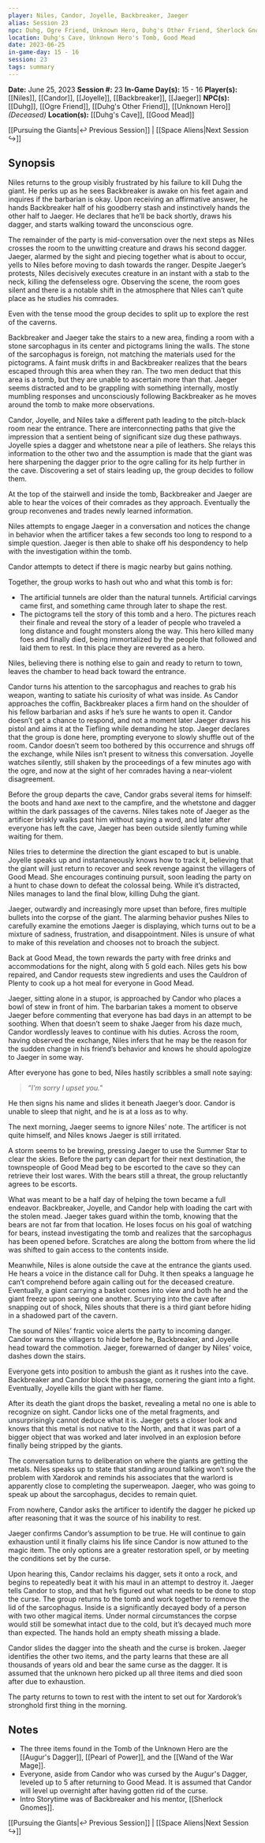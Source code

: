 ```yaml
---
player: Niles, Candor, Joyelle, Backbreaker, Jaeger
alias: Session 23
npc: Duhg, Ogre Friend, Unknown Hero, Duhg's Other Friend, Sherlock Gnomes
location: Duhg's Cave, Unknown Hero's Tomb, Good Mead
date: 2023-06-25
in-game-day: 15 - 16
session: 23
tags: summary
---
```


**Date:** June 25, 2023
**Session #:** 23
**In-Game Day(s):** 15 - 16
**Player(s):** [[Niles]], [[Candor]], [[Joyelle]], [[Backbreaker]], [[Jaeger]]
**NPC(s):** [[Duhg]], [[Ogre Friend]], [[Duhg's Other Friend]], [[Unknown Hero]] *(Deceased)*
**Location(s):** [[Duhg's Cave]], [[Good Mead]]

[[Pursuing the Giants|↩️ Previous Session]] | [[Space Aliens|Next Session ↪️]]

## Synopsis
Niles returns to the group visibly frustrated by his failure to kill Duhg the giant. He perks up as he sees Backbreaker is awake on his feet again and inquires if the barbarian is okay. Upon receiving an affirmative answer, he hands Backbreaker half of his goodberry stash and instinctively hands the other half to Jaeger. He declares that he’ll be back shortly, draws his dagger, and starts walking toward the unconscious ogre.

The remainder of the party is mid-conversation over the next steps as Niles crosses the room to the unwitting creature and draws his second dagger. Jaeger, alarmed by the sight and piecing together what is about to occur, yells to Niles before moving to dash towards the ranger. Despite Jaeger’s protests, Niles decisively executes creature in an instant with a stab to the neck, killing the defenseless ogre. Observing the scene, the room goes silent and there is a notable shift in the atmosphere that Niles can’t quite place as he studies his comrades.

Even with the tense mood the group decides to split up to explore the rest of the caverns.

Backbreaker and Jaeger take the stairs to a new area, finding a room with a stone sarcophagus in its center and pictograms lining the walls. The stone of the sarcophagus is foreign, not matching the materials used for the pictograms. A faint musk drifts in and Backbreaker realizes that the bears escaped through this area when they ran. The two men deduct that this area is a tomb, but they are unable to ascertain more than that. Jaeger seems distracted and to be grappling with something internally, mostly mumbling responses and unconsciously following Backbreaker as he moves around the tomb to make more observations.

Candor, Joyelle, and Niles take a different path leading to the pitch-black room near the entrance. There are interconnecting paths that give the impression that a sentient being of significant size dug these pathways. Joyelle spies a dagger and whetstone near a pile of leathers. She relays this information to the other two and the assumption is made that the giant was here sharpening the dagger prior to the ogre calling for its help further in the cave. Discovering a set of stairs leading up, the group decides to follow them.

At the top of the stairwell and inside the tomb, Backbreaker and Jaeger are able to hear the voices of their comrades as they approach. Eventually the group reconvenes and trades newly learned information.

Niles attempts to engage Jaeger in a conversation and notices the change in behavior when the artificer takes a few seconds too long to respond to a simple question. Jaeger is then able to shake off his despondency to help with the investigation within the tomb.

Candor attempts to detect if there is magic nearby but gains nothing.

Together, the group works to hash out who and what this tomb is for:
- The artificial tunnels are older than the natural tunnels. Artificial carvings came first, and something came through later to shape the rest.
- The pictograms tell the story of this tomb and a hero. The pictures reach their finale and reveal the story of a leader of people who traveled a long distance and fought monsters along the way. This hero killed many foes and finally died, being immortalized by the people that followed and laid them to rest. In this place they are revered as a hero.

Niles, believing there is nothing else to gain and ready to return to town, leaves the chamber to head back toward the entrance.

Candor turns his attention to the sarcophagus and reaches to grab his weapon, wanting to satiate his curiosity of what was inside. As Candor approaches the coffin, Backbreaker places a firm hand on the shoulder of his fellow barbarian and asks if he’s sure he wants to open it. Candor doesn’t get a chance to respond, and not a moment later Jaeger draws his pistol and aims it at the Tiefling while demanding he stop. Jaeger declares that the group is done here, prompting everyone to slowly shuffle out of the room. Candor doesn’t seem too bothered by this occurrence and shrugs off the exchange, while Niles isn’t present to witness this conversation. Joyelle watches silently, still shaken by the proceedings of a few minutes ago with the ogre, and now at the sight of her comrades having a near-violent disagreement.

Before the group departs the cave, Candor grabs several items for himself: the boots and hand axe next to the campfire, and the whetstone and dagger within the dark passages of the caverns. Niles takes note of Jaeger as the artificer briskly walks past him without saying a word, and later after everyone has left the cave, Jaeger has been outside silently fuming while waiting for them.

Niles tries to determine the direction the giant escaped to but is unable. Joyelle speaks up and instantaneously knows how to track it, believing that the giant will just return to recover and seek revenge against the villagers of Good Mead. She encourages continuing pursuit, soon leading the party on a hunt to chase down to defeat the colossal being. While it’s distracted, Niles manages to land the final blow, killing Duhg the giant.

Jaeger, outwardly and increasingly more upset than before, fires multiple bullets into the corpse of the giant. The alarming behavior pushes Niles to carefully examine the emotions Jaeger is displaying, which turns out to be a mixture of sadness, frustration, and disappointment. Niles is unsure of what to make of this revelation and chooses not to broach the subject.

Back at Good Mead, the town rewards the party with free drinks and accommodations for the night, along with 5 gold each. Niles gets his bow repaired, and Candor requests stew ingredients and uses the Cauldron of Plenty to cook up a hot meal for everyone in Good Mead.

Jaeger, sitting alone in a stupor, is approached by Candor who places a bowl of stew in front of him. The barbarian takes a moment to observe Jaeger before commenting that everyone has bad days in an attempt to be soothing. When that doesn’t seem to shake Jaeger from his daze much, Candor wordlessly leaves to continue with his duties. Across the room, having observed the exchange, Niles infers that he may be the reason for the sudden change in his friend’s behavior and knows he should apologize to Jaeger in some way.

After everyone has gone to bed, Niles hastily scribbles a small note saying:

> *“I’m sorry I upset you."*

He then signs his name and slides it beneath Jaeger’s door. Candor is unable to sleep that night, and he is at a loss as to why.

The next morning, Jaeger seems to ignore Niles’ note. The artificer is not quite himself, and Niles knows Jaeger is still irritated.

A storm seems to be brewing, pressing Jaeger to use the Summer Star to clear the skies. Before the party can depart for their next destination, the townspeople of Good Mead beg to be escorted to the cave so they can retrieve their lost wares. With the bears still a threat, the group reluctantly agrees to be escorts.

What was meant to be a half day of helping the town became a full endeavor. Backbreaker, Joyelle, and Candor help with loading the cart with the stolen mead. Jaeger takes guard within the tomb, knowing that the bears are not far from that location. He loses focus on his goal of watching for bears, instead investigating the tomb and realizes that the sarcophagus has been opened before. Scratches are along the bottom from where the lid was shifted to gain access to the contents inside.

Meanwhile, Niles is alone outside the cave at the entrance the giants used. He hears a voice in the distance call for Duhg. It then speaks a language he can’t comprehend before again calling out for the deceased creature. Eventually, a giant carrying a basket comes into view and both he and the giant freeze upon seeing one another. Scurrying into the cave after snapping out of shock, Niles shouts that there is a third giant before hiding in a shadowed part of the cavern.

The sound of Niles’ frantic voice alerts the party to incoming danger. Candor warns the villagers to hide before he, Backbreaker, and Joyelle head toward the commotion. Jaeger, forewarned of danger by Niles’ voice, dashes down the stairs.

Everyone gets into position to ambush the giant as it rushes into the cave. Backbreaker and Candor block the passage, cornering the giant into a fight. Eventually, Joyelle kills the giant with her flame.

After its death the giant drops the basket, revealing a metal no one is able to recognize on sight. Candor licks one of the metal fragments, and unsurprisingly cannot deduce what it is. Jaeger gets a closer look and knows that this metal is not native to the North, and that it was part of a bigger object that was worked and later involved in an explosion before finally being stripped by the giants.

The conversation turns to deliberation on where the giants are getting the metals. Niles speaks up to state that standing around talking won’t solve the problem with Xardorok and reminds his associates that the warlord is apparently close to completing the superweapon. Jaeger, who was going to speak up about the sarcophagus, decides to remain quiet.

From nowhere, Candor asks the artificer to identify the dagger he picked up after reasoning that it was the source of his inability to rest.

Jaeger confirms Candor’s assumption to be true. He will continue to gain exhaustion until it finally claims his life since Candor is now attuned to the magic item. The only options are a greater restoration spell, or by meeting the conditions set by the curse.

Upon hearing this, Candor reclaims his dagger, sets it onto a rock, and begins to repeatedly beat it with his maul in an attempt to destroy it. Jaeger tells Candor to stop, and that he’s figured out what needs to be done to stop the curse. The group returns to the tomb and work together to remove the lid of the sarcophagus. Inside is a significantly decayed body of a person with two other magical items. Under normal circumstances the corpse would still be somewhat intact due to the cold, but it’s decayed much more than expected. The hands hold an empty sheath missing a blade.

Candor slides the dagger into the sheath and the curse is broken. Jaeger identifies the other two items, and the party learns that these are all thousands of years old and bear the same curse as the dagger. It is assumed that the unknown hero picked up all three items and died soon after due to exhaustion.

The party returns to town to rest with the intent to set out for Xardorok’s stronghold first thing in the morning.

## Notes
- The three items found in the Tomb of the Unknown Hero are the [[Augur's Dagger]], [[Pearl of Power]], and the [[Wand of the War Mage]].
- Everyone, aside from Candor who was cursed by the Augur's Dagger, leveled up to 5 after returning to Good Mead. It is assumed that Candor will level up overnight after having gotten rid of the curse.
- Intro Storytime was of Backbreaker and his mentor, [[Sherlock Gnomes]].

[[Pursuing the Giants|↩️ Previous Session]] | [[Space Aliens|Next Session ↪️]]